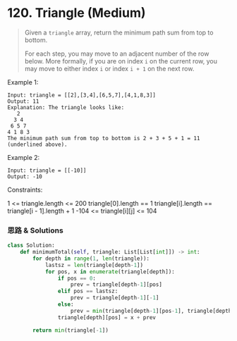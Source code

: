 # 120. Triangle (Medium)

> Given a `triangle` array, return the minimum path sum from top to bottom.
>
> For each step, you may move to an adjacent number of the row below. More formally, if you are on index `i` on the current row, you may move to either index `i` or index `i + 1` on the next row.

Example 1:

```
Input: triangle = [[2],[3,4],[6,5,7],[4,1,8,3]]
Output: 11
Explanation: The triangle looks like:
   2
  3 4
 6 5 7
4 1 8 3
The minimum path sum from top to bottom is 2 + 3 + 5 + 1 = 11 (underlined above).
```

Example 2:

```
Input: triangle = [[-10]]
Output: -10
```

Constraints:

1 <= triangle.length <= 200
triangle[0].length == 1
triangle[i].length == triangle[i - 1].length + 1
-104 <= triangle[i][j] <= 104

### 思路 & Solutions

```python
class Solution:
    def minimumTotal(self, triangle: List[List[int]]) -> int:
        for depth in range(1, len(triangle)):
            lastsz = len(triangle[depth-1])
            for pos, x in enumerate(triangle[depth]):
                if pos == 0:
                    prev = triangle[depth-1][pos]
                elif pos == lastsz:
                    prev = triangle[depth-1][-1]
                else:
                    prev = min(triangle[depth-1][pos-1], triangle[depth-1][pos])
                triangle[depth][pos] = x + prev

        return min(triangle[-1])
```
